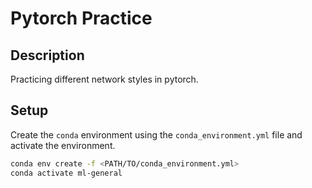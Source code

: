 # Pytorch Practice  
  
## Description
Practicing different network styles in pytorch.  

## Setup  
Create the `conda` environment using the `conda_environment.yml` file and activate the environment.  
```bash
conda env create -f <PATH/TO/conda_environment.yml>  
conda activate ml-general
```